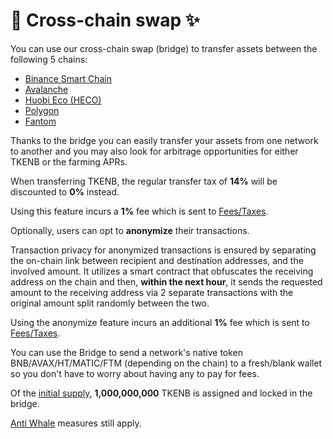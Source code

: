 # 🔁 Cross-chain swap ✨

You can use our cross-chain swap \(bridge\) to transfer assets between the following 5 chains:

* [Binance Smart Chain](https://www.binance.org/en/smartChain)
* [Avalanche](https://www.avax.network/)
* [Huobi Eco \(HECO\)](https://www.hecochain.com/en-us/)
* [Polygon](https://polygon.technology/)
* [Fantom](https://fantom.foundation/) 

Thanks to the bridge you can easily transfer your assets from one network to another and you may also look for arbitrage opportunities for either TKENB or the farming APRs.

When transferring TKENB, the regular transfer tax of **14%** will be discounted to **0%** instead.

Using this feature incurs a **1%** fee which is sent to [Fees/Taxes](deposit-fee-redistribution.md).

Optionally, users can opt to **anonymize** their transactions.  
  
Transaction privacy for anonymized transactions is ensured by separating the on-chain link between recipient and destination addresses, and the involved amount. It utilizes a smart contract that obfuscates the receiving address on the chain and then, **within the next hour**, it sends the requested amount to the receiving address via 2 separate transactions with the original amount split randomly between the two.

Using the anonymize feature incurs an additional **1%** fee which is sent to [Fees/Taxes](deposit-fee-redistribution.md).

You can use the Bridge to send a network's native token BNB/AVAX/HT/MATIC/FTM \(depending on the chain\) to a fresh/blank wallet so you don't have to worry about having any to pay for fees.

Of the [initial supply](../tokenomics/tkenb.md), **1,000,000,000** TKENB is assigned and locked in the bridge.

[Anti Whale](anti-whale.md) measures still apply.

